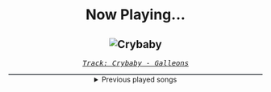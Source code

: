 <div align="center"> 
<h1>Now Playing...</h1>

![Crybaby](https://i.scdn.co/image/ab67616d00001e02159fad104beba5f2b8438fec)
--
_<samp><a href="https://open.spotify.com/track/2UayNJbSUOyPc3Pj4iclkT">Track: Crybaby - Galleons</a></samp>_

<div style="border: 1px #4B5054 solid"></div>
<details>
  <summary>
    Previous played songs
  </summary>
  <table>
    <thead>
      <tr>
        <th>
          Artist
        </th>
        <th>
          Song
        </th>
        <th>
          Link
        </th>
      </tr>
    </thead>
    <tbody>
      <tr><td>Galleons</td><td>Crybaby</td><td><a href="https://open.spotify.com/track/2UayNJbSUOyPc3Pj4iclkT">https://open.spotify.com/track/2UayNJbSUOyPc3Pj4iclkT</a></td></tr><tr><td>Galleons</td><td>Nothing Natural</td><td><a href="https://open.spotify.com/track/1Rut1YJUEyOq4nQ9fVJcqS">https://open.spotify.com/track/1Rut1YJUEyOq4nQ9fVJcqS</a></td></tr><tr><td>Galleons</td><td>Vagabond</td><td><a href="https://open.spotify.com/track/2DToXOJe8LwVXST6aPKSe1">https://open.spotify.com/track/2DToXOJe8LwVXST6aPKSe1</a></td></tr><tr><td>Galleons</td><td>Kiss the Sky</td><td><a href="https://open.spotify.com/track/4rG4i9JEusU4MKvTkczjSU">https://open.spotify.com/track/4rG4i9JEusU4MKvTkczjSU</a></td></tr><tr><td>Galleons</td><td>Kismet</td><td><a href="https://open.spotify.com/track/6tRayY9IoTjwNCShqdh7p7">https://open.spotify.com/track/6tRayY9IoTjwNCShqdh7p7</a></td></tr><tr><td>Galleons</td><td>Dungeon Dweller</td><td><a href="https://open.spotify.com/track/7a5az3RQGqRQRt8ijUgWrV">https://open.spotify.com/track/7a5az3RQGqRQRt8ijUgWrV</a></td></tr><tr><td>Galleons</td><td>You Who Swallowed a Falling Star</td><td><a href="https://open.spotify.com/track/5l67uf7lvonZeSlxJLCkgr">https://open.spotify.com/track/5l67uf7lvonZeSlxJLCkgr</a></td></tr><tr><td>Galleons</td><td>Blue Lagoon</td><td><a href="https://open.spotify.com/track/6QSkdoKUzFKv4UPboQkncp">https://open.spotify.com/track/6QSkdoKUzFKv4UPboQkncp</a></td></tr><tr><td>Galleons</td><td>Russian Roulette</td><td><a href="https://open.spotify.com/track/4MNdWtMGCKz8V1tY441ptp">https://open.spotify.com/track/4MNdWtMGCKz8V1tY441ptp</a></td></tr><tr><td>Galleons</td><td>Violent Delights</td><td><a href="https://open.spotify.com/track/7JnwJ0NY3w44i8BgeVLR0l">https://open.spotify.com/track/7JnwJ0NY3w44i8BgeVLR0l</a></td></tr><tr><td>Galleons</td><td>The Downtown Dinosaur Gang, Pt. 3</td><td><a href="https://open.spotify.com/track/3tBnwHTNBUwiNKW8xMpMTz">https://open.spotify.com/track/3tBnwHTNBUwiNKW8xMpMTz</a></td></tr><tr><td>Galleons</td><td>Yakisoba Dare</td><td><a href="https://open.spotify.com/track/4Q3CJxzIDlztP6kmdHwojx">https://open.spotify.com/track/4Q3CJxzIDlztP6kmdHwojx</a></td></tr><tr><td>Galleons</td><td>Lament</td><td><a href="https://open.spotify.com/track/52UBnimIg1un2zbmrZy37l">https://open.spotify.com/track/52UBnimIg1un2zbmrZy37l</a></td></tr><tr><td>Galleons</td><td>Cashmere</td><td><a href="https://open.spotify.com/track/5rpXZCZXYvFMhWkzRYIP6V">https://open.spotify.com/track/5rpXZCZXYvFMhWkzRYIP6V</a></td></tr><tr><td>Galleons</td><td>Deadman Wonderland</td><td><a href="https://open.spotify.com/track/2xPseHduOwlOYu3ixZtWBJ">https://open.spotify.com/track/2xPseHduOwlOYu3ixZtWBJ</a></td></tr><tr><td>Galleons</td><td>Crybaby</td><td><a href="https://open.spotify.com/track/2UayNJbSUOyPc3Pj4iclkT">https://open.spotify.com/track/2UayNJbSUOyPc3Pj4iclkT</a></td></tr><tr><td>Galleons</td><td>Nothing Natural</td><td><a href="https://open.spotify.com/track/1Rut1YJUEyOq4nQ9fVJcqS">https://open.spotify.com/track/1Rut1YJUEyOq4nQ9fVJcqS</a></td></tr><tr><td>Galleons</td><td>Vagabond</td><td><a href="https://open.spotify.com/track/2DToXOJe8LwVXST6aPKSe1">https://open.spotify.com/track/2DToXOJe8LwVXST6aPKSe1</a></td></tr><tr><td>Galleons</td><td>Kiss the Sky</td><td><a href="https://open.spotify.com/track/4rG4i9JEusU4MKvTkczjSU">https://open.spotify.com/track/4rG4i9JEusU4MKvTkczjSU</a></td></tr><tr><td>Galleons</td><td>Kismet</td><td><a href="https://open.spotify.com/track/6tRayY9IoTjwNCShqdh7p7">https://open.spotify.com/track/6tRayY9IoTjwNCShqdh7p7</a></td></tr>
    </tbody>
  </table>
</details>

</div>
